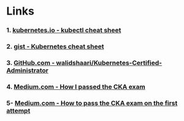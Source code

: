 # Links

### 1. [kubernetes.io - kubectl cheat sheet](https://kubernetes.io/docs/reference/kubectl/cheatsheet/)
### 2. [gist - Kubernetes cheat sheet](https://gist.github.com/prudhvigodithi/543c65a149afc70ec6bdcf704c2929cd/)
### 3. [GitHub.com - walidshaari/Kubernetes-Certified-Administrator](https://github.com/walidshaari/Kubernetes-Certified-Administrator)
### 4. [Medium.com - How I passed the CKA exam](https://medium.com/platformer-blog/how-i-passed-the-cka-certified-kubernetes-administrator-exam-8943aa24d71d)
### 5- [Medium.com - How to pass the CKA exam on the first attempt](https://medium.com/faun/how-to-pass-certified-kubernetes-administrator-cka-exam-on-first-attempt-36c0ceb4c9e)
